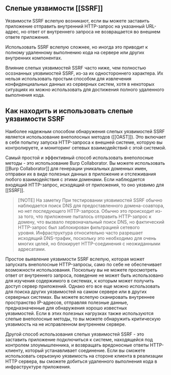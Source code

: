 ## Слепые уязвимости [[SSRF]]

Уязвимости SSRF вслепую возникают, если вы можете заставить приложение отправить внутренний HTTP-запрос на указанный URL-адрес, но ответ от внутреннего запроса не возвращается во внешнем ответе приложения.

Использовать SSRF вслепую сложнее, но иногда это приводит к полному удаленному выполнению кода на сервере или других внутренних компонентах.

Влияние слепых уязвимостей SSRF часто ниже, чем полностью осознанных уязвимостей SSRF, из-за их одностороннего характера. Их нельзя использовать простым способом для извлечения конфиденциальных данных из серверных систем, хотя в некоторых ситуациях их можно использовать для достижения полного удаленного выполнения кода.

## Как находить и использовать слепые уязвимости SSRF

Наиболее надежным способом обнаружения слепых уязвимостей SSRF является использование внеполосных методов ([[OAST]]). Это включает в себя попытку запуска HTTP-запроса к внешней системе, которую вы контролируете, и мониторинг сетевых взаимодействий с этой системой.

Самый простой и эффективный способ использовать внеполосные методы - это использование Burp Collaborator. Вы можете использовать [[Burp Collaborator]] для генерации уникальных доменных имен, отправки их в виде полезных данных в приложение и отслеживания любого взаимодействия с этими доменами. Если наблюдается входящий HTTP-запрос, исходящий от приложения, то оно уязвимо для [[SSRF]].


> [!NOTE] На заметку
> При тестировании уязвимостей SSRF обычно наблюдается поиск DNS для предоставленного домена-соавтора, но нет последующего HTTP-запроса. Обычно это происходит из-за того, что приложение пыталось отправить HTTP-запрос к домену, что вызвало первоначальный поиск DNS, но фактический HTTP-запрос был заблокирован фильтрацией сетевого уровня. Инфраструктура относительно часто разрешает исходящий DNS-трафик, поскольку это необходимо для очень многих целей, но блокирует HTTP-соединения с неожиданными адресатами.

Простое выявление уязвимости SSRF вслепую, которая может запускать внеполосные HTTP-запросы, само по себе не обеспечивает возможности использования. Поскольку вы не можете просмотреть ответ от внутреннего запроса, поведение не может быть использовано для изучения содержимого в системах, к которым может получить доступ сервер приложений. Однако его все еще можно использовать для поиска других уязвимостей на самом сервере или в других серверных системах. Вы можете вслепую сканировать внутреннее пространство IP-адресов, отправляя полезные данные, предназначенные для обнаружения хорошо известных уязвимостей. Если в этих полезных нагрузках также используются слепые внеполосные методы, то вы можете обнаружить критическую уязвимость на не исправленном внутреннем сервере.

Другой способ использования слепых уязвимостей SSRF - это заставить приложение подключиться к системе, находящейся под контролем злоумышленника, и возвращать вредоносные ответы HTTP-клиенту, который устанавливает соединение. Если вы сможете использовать серьезную уязвимость на стороне клиента в реализации HTTP сервера, вы сможете добиться удаленного выполнения кода в инфраструктуре приложения.